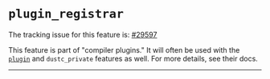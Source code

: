 # `plugin_registrar`

The tracking issue for this feature is: [#29597]

[#29597]: https://github.com/dust-lang/dust/issues/29597

This feature is part of "compiler plugins." It will often be used with the
[`plugin`] and `dustc_private` features as well. For more details, see
their docs.

[`plugin`]: plugin.md

------------------------
